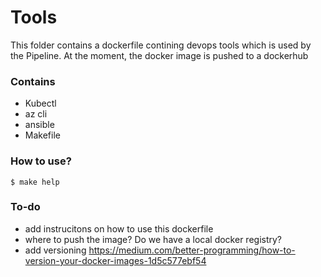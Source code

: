 # Tools

This folder contains a dockerfile contining devops tools which is used by the Pipeline. At the moment, the docker image is pushed to a dockerhub

### Contains
* Kubectl 
* az cli 
* ansible 
* Makefile

### How to use?
`$ make help`



### To-do
* add instrucitons on how to use this dockerfile
* where to push the image? Do we have a local docker registry?
* add versioning https://medium.com/better-programming/how-to-version-your-docker-images-1d5c577ebf54
